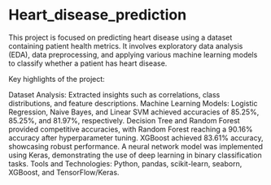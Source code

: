 # Heart_disease_prediction
This project is focused on predicting heart disease using a dataset containing patient health metrics. It involves exploratory data analysis (EDA), data preprocessing, and applying various machine learning models to classify whether a patient has heart disease.

Key highlights of the project:

Dataset Analysis: Extracted insights such as correlations, class distributions, and feature descriptions.
Machine Learning Models:
Logistic Regression, Naive Bayes, and Linear SVM achieved accuracies of 85.25%, 85.25%, and 81.97%, respectively.
Decision Tree and Random Forest provided competitive accuracies, with Random Forest reaching a 90.16% accuracy after hyperparameter tuning.
XGBoost achieved 83.61% accuracy, showcasing robust performance.
A neural network model was implemented using Keras, demonstrating the use of deep learning in binary classification tasks.
Tools and Technologies: Python, pandas, scikit-learn, seaborn, XGBoost, and TensorFlow/Keras.
